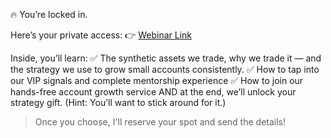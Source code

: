 🔥 You’re locked in.

Here’s your private access:
👉 [Webinar Link](%links%)

Inside, you’ll learn:
✅ The synthetic assets we trade, why we trade it — and the strategy we use to grow small
accounts consistently.
✅ How to tap into our VIP signals and complete mentorship experience
✅ How to join our hands-free account growth service
AND at the end, we’ll unlock your strategy gift.
(Hint: You’ll want to stick around for it.)

> Once you choose\, I\'ll reserve your spot and send the details\!
